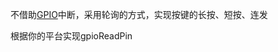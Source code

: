 不借助[GPIO](https://so.csdn.net/so/search?q=GPIO&spm=1001.2101.3001.7020)中断，采用轮询的方式，实现按键的长按、短按、连发

根据你的平台实现gpioReadPin